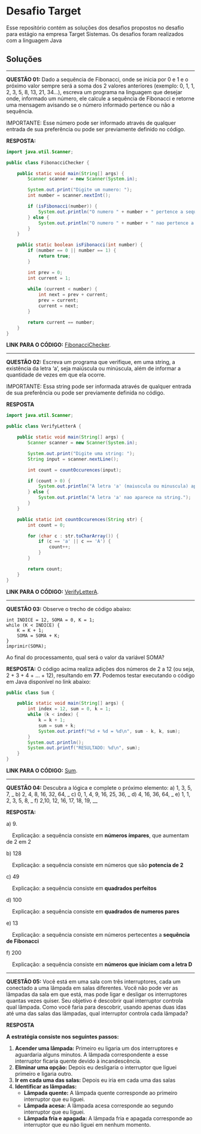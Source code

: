 # Desafio Target

Esse repositório contém as soluções dos desafios propostos no desafio para estágio na empresa Target Sistemas. Os desafios foram realizados com a linguagem Java

## Soluções

---

**QUESTÃO 01:** Dado a sequência de Fibonacci, onde se inicia por 0 e 1 e o próximo valor sempre será a soma dos 2 valores anteriores (exemplo: 0, 1, 1, 2, 3, 5, 8, 13, 21, 34...), escreva um programa na linguagem que desejar onde, informado um número, ele calcule a sequência de Fibonacci e retorne uma mensagem avisando se o número informado pertence ou não a sequência.

IMPORTANTE: Esse número pode ser informado através de qualquer entrada de sua preferência ou pode ser previamente definido no código.

**RESPOSTA:**

```java
import java.util.Scanner;

public class FibonacciChecker {

    public static void main(String[] args) {
        Scanner scanner = new Scanner(System.in);

        System.out.print("Digite um numero: ");
        int number = scanner.nextInt();

        if (isFibonacci(number)) {
            System.out.println("O numero " + number + " pertence a sequencia de Fibonacci.");
        } else {
            System.out.println("O numero " + number + " nao pertence a sequencia de Fibonacci.");
        }
    }

    public static boolean isFibonacci(int number) {
        if (number == 0 || number == 1) {
            return true; 
        }

        int prev = 0;
        int current = 1;
        
        while (current < number) {
            int next = prev + current;
            prev = current;
            current = next;
        }

        return current == number;
    }
}

```
**LINK PARA O CÓDIGO:** [FibonacciChecker](https://github.com/Mendes-Matheus/Desafio-Target/blob/master/scripts/Quest%C3%A3o%2001/FibonacciChecker/src/main/java/br/com/mendes/matheus/FibonacciChecker.java).

---

**QUESTÃO 02:** Escreva um programa que verifique, em uma string, a existência da letra ‘a’, seja maiúscula ou minúscula, além de informar a quantidade de vezes em que ela ocorre.

IMPORTANTE: Essa string pode ser informada através de qualquer entrada de sua preferência ou pode ser previamente definida no código.

**RESPOSTA**

```java
import java.util.Scanner;

public class VerifyLetterA {

    public static void main(String[] args) {
        Scanner scanner = new Scanner(System.in);

        System.out.print("Digite uma string: ");
        String input = scanner.nextLine();

        int count = countOccurences(input);

        if (count > 0) {
            System.out.println("A letra 'a' (maiuscula ou minuscula) aparece " + count + " vezes na string.");
        } else {
            System.out.println("A letra 'a' nao aparece na string.");
        }
    }

    public static int countOccurences(String str) {
        int count = 0;

        for (char c : str.toCharArray()) {
            if (c == 'a' || c == 'A') {
                count++;
            }
        }

        return count;
    }
}

```
**LINK PARA O CÓDIGO:**  [VerifyLetterA](https://github.com/Mendes-Matheus/Desafio-Target/blob/master/scripts/Quest%C3%A3o%2002/VerifyLetterA/src/main/java/br/com/mendes/matheus/VerifyLetterA.java).

---

**QUESTÃO 03:** Observe o trecho de código abaixo: 

```
int INDICE = 12, SOMA = 0, K = 1;
while (K < INDICE) {
    K = K + 1;
    SOMA = SOMA + K;
}
imprimir(SOMA);
```

Ao final do processamento, qual será o valor da variável SOMA?

**RESPOSTA:** O código acima realiza adições dos números de 2 a 12 (ou seja, 2 + 3 + 4 + ... + 12), resultando em **77**. Podemos testar executando o código em Java disponível no link abaixo:

```java
public class Sum {

    public static void main(String[] args) {
        int index = 12, sum = 0, k = 1;
        while (k < index) {
            k = k + 1;
            sum = sum + k;
            System.out.printf("%d + %d = %d\n", sum - k, k, sum);
        }
        System.out.println();
        System.out.printf("RESULTADO: %d\n", sum);
    }
}

```
**LINK PARA O CÓDIGO:**  [Sum](https://github.com/Mendes-Matheus/Desafio-Target/blob/master/scripts/Quest%C3%A3o%2003/Sum/src/main/java/br/com/mendes/matheus/Sum.java).

---

**QUESTÃO 04:** Descubra a lógica e complete o próximo elemento:
a) 1, 3, 5, 7, _
b) 2, 4, 8, 16, 32, 64, _
c) 0, 1, 4, 9, 16, 25, 36, _
d) 4, 16, 36, 64, _
e) 1, 1, 2, 3, 5, 8, _
f) 2,10, 12, 16, 17, 18, 19, __

**RESPOSTA:**

a) 9.

    Explicação: a sequência consiste em **números ímpares**, que aumentam de 2 em 2

b) 128

    Explicação: a sequência consiste em números que são **potencia de 2**

c) 49

    Explicação: a sequência consiste em **quadrados perfeitos**

d) 100

    Explicação: a sequência consiste em **quadrados de numeros pares**

e) 13

    Explicação: a sequência consiste em números pertecentes a **sequência de Fibonacci**

f) 200

    Explicação: a sequência consiste em **números que iniciam com a letra D**

---

**QUESTÃO 05:** Você está em uma sala com três interruptores, cada um conectado a uma lâmpada em salas diferentes. Você não pode ver as lâmpadas da sala em que está, mas pode ligar e desligar os interruptores quantas vezes quiser. Seu objetivo é descobrir qual interruptor controla qual lâmpada. Como você faria para descobrir, usando apenas duas idas até uma das salas das lâmpadas, qual interruptor controla cada lâmpada?

**RESPOSTA**

**A estratégia consiste nos seguintes passos:**

1. **Acender uma lâmpada:** Primeiro eu ligaria um dos interruptores e aguardaria alguns minutos. A lâmpada correspondente a esse interruptor ficaria quente devido à incandescência.
2. **Eliminar uma opção:** Depois eu desligaria o interruptor que liguei primeiro e ligaria outro.
3. **Ir em cada uma das salas:** Depois eu iria em cada uma das salas
4. **Identificar as lâmpadas:**
   - **Lâmpada quente:** A lâmpada quente corresponde ao primeiro interruptor que eu liguei.
   - **Lâmpada acesa:** A lâmpada acesa corresponde ao segundo interruptor que eu liguei.
   - **Lâmpada fria e apagada:** A lâmpada fria e apagada corresponde ao interruptor que eu não liguei em nenhum momento.
